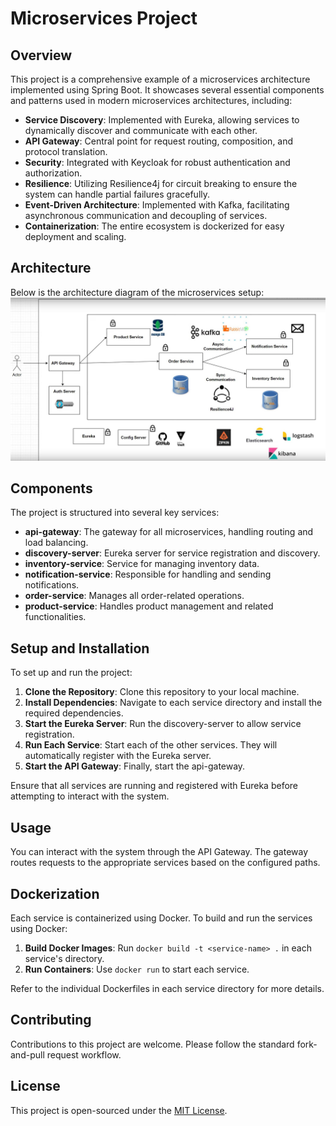 # Microservices Project

## Overview
This project is a comprehensive example of a microservices architecture implemented using Spring Boot. It showcases several essential components and patterns used in modern microservices architectures, including:

- **Service Discovery**: Implemented with Eureka, allowing services to dynamically discover and communicate with each other.
- **API Gateway**: Central point for request routing, composition, and protocol translation.
- **Security**: Integrated with Keycloak for robust authentication and authorization.
- **Resilience**: Utilizing Resilience4j for circuit breaking to ensure the system can handle partial failures gracefully.
- **Event-Driven Architecture**: Implemented with Kafka, facilitating asynchronous communication and decoupling of services.
- **Containerization**: The entire ecosystem is dockerized for easy deployment and scaling.

## Architecture
Below is the architecture diagram of the microservices setup:
![Architecture](architecture.jpg)

## Components
The project is structured into several key services:

- **api-gateway**: The gateway for all microservices, handling routing and load balancing.
- **discovery-server**: Eureka server for service registration and discovery.
- **inventory-service**: Service for managing inventory data.
- **notification-service**: Responsible for handling and sending notifications.
- **order-service**: Manages all order-related operations.
- **product-service**: Handles product management and related functionalities.

## Setup and Installation
To set up and run the project:

1. **Clone the Repository**: Clone this repository to your local machine.
2. **Install Dependencies**: Navigate to each service directory and install the required dependencies.
3. **Start the Eureka Server**: Run the discovery-server to allow service registration.
4. **Run Each Service**: Start each of the other services. They will automatically register with the Eureka server.
5. **Start the API Gateway**: Finally, start the api-gateway.

Ensure that all services are running and registered with Eureka before attempting to interact with the system.

## Usage
You can interact with the system through the API Gateway. The gateway routes requests to the appropriate services based on the configured paths.

## Dockerization
Each service is containerized using Docker. To build and run the services using Docker:

1. **Build Docker Images**: Run `docker build -t <service-name> .` in each service's directory.
2. **Run Containers**: Use `docker run` to start each service.

Refer to the individual Dockerfiles in each service directory for more details.

## Contributing
Contributions to this project are welcome. Please follow the standard fork-and-pull request workflow.

## License
This project is open-sourced under the [MIT License](LICENSE.md).
